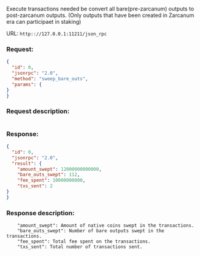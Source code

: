 Execute transactions needed be convert all bare(pre-zarcanum) outputs to post-zarcanum outputs. (Only outputs that have been created in Zarcanum era can participaet in staking)

URL: ```http:://127.0.0.1:11211/json_rpc```
### Request: 
```json
{
  "id": 0,
  "jsonrpc": "2.0",
  "method": "sweep_bare_outs",
  "params": {
}
}
```
### Request description: 
```

```
### Response: 
```json
{
  "id": 0,
  "jsonrpc": "2.0",
  "result": {
    "amount_swept": 12000000000000,
    "bare_outs_swept": 112,
    "fee_spent": 10000000000,
    "txs_sent": 2
}
}
```
### Response description: 
```
    "amount_swept": Amount of native coins swept in the transactions.
    "bare_outs_swept": Number of bare outputs swept in the transactions.
    "fee_spent": Total fee spent on the transactions.
    "txs_sent": Total number of transactions sent.

```
